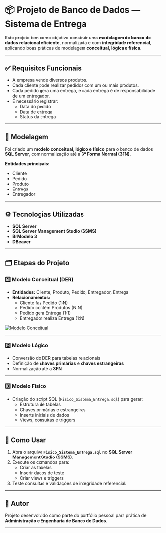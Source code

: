 # 📦 Projeto de Banco de Dados — Sistema de Entrega

Este projeto tem como objetivo construir uma **modelagem de banco de dados relacional eficiente**, normalizada e com **integridade referencial**, aplicando boas práticas de modelagem **conceitual, lógica e física**.

---

## ✅ Requisitos Funcionais

- A empresa vende diversos produtos.
- Cada cliente pode realizar pedidos com um ou mais produtos.
- Cada pedido gera uma entrega, e cada entrega é de responsabilidade de um entregador.
- É necessário registrar:
  - Data do pedido
  - Data de entrega
  - Status da entrega

---

## 📌 Modelagem

Foi criado um **modelo conceitual, lógico e físico** para o banco de dados **SQL Server**, com normalização até a **3ª Forma Normal (3FN)**.

**Entidades principais:**  
- Cliente
- Pedido
- Produto
- Entrega
- Entregador

---

## ⚙️ Tecnologias Utilizadas

- **SQL Server**
- **SQL Server Management Studio (SSMS)**
- **BrModelo 3**
- **DBeaver**

---

## 🗂️ Etapas do Projeto

### 1️⃣ Modelo Conceitual (DER)

- **Entidades:** Cliente, Produto, Pedido, Entregador, Entrega  
- **Relacionamentos:**  
  - Cliente faz Pedido (1:N)  
  - Pedido contém Produtos (N:N)  
  - Pedido gera Entrega (1:1)  
  - Entregador realiza Entrega (1:N)

![Modelo Conceitual](https://github.com/user-attachments/assets/59b6072c-0e00-4745-957d-3609c9122951)

---

### 2️⃣ Modelo Lógico

- Conversão do DER para tabelas relacionais
- Definição de **chaves primárias** e **chaves estrangeiras**
- Normalização até a **3FN**

---

### 3️⃣ Modelo Físico

- Criação do script SQL (`Fisico_Sistema_Entrega.sql`) para gerar:
  - Estrutura de tabelas
  - Chaves primárias e estrangeiras
  - Inserts iniciais de dados
  - Views, consultas e triggers

---

## 🚀 Como Usar

1. Abra o arquivo **`Fisico_Sistema_Entrega.sql`** no **SQL Server Management Studio (SSMS)**.
2. Execute os comandos para:
   - Criar as tabelas
   - Inserir dados de teste
   - Criar views e triggers
3. Teste consultas e validações de integridade referencial.

---

## 📎 Autor

Projeto desenvolvido como parte do portfólio pessoal para prática de **Administração e Engenharia de Banco de Dados**.

---
